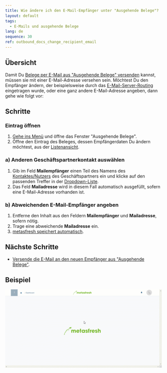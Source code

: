 ```yaml
---
title: Wie ändere ich den E-Mail-Empfänger unter "Ausgehende Belege"?
layout: default
tags:
  - E-Mails und ausgehende Belege
lang: de
sequence: 30
ref: outbound_docs_change_recipient_email
---
```


## Übersicht
Damit Du [Belege per E-Mail aus "Ausgehende Belege" versenden](Email_senden_ausgehende_Belege) kannst, müssen sie mit einer E-Mail-Adresse versehen sein. Möchtest Du den Empfänger ändern, der beispielsweise durch das [E-Mail-Server-Routing](Email_Server_Routing_einrichten) eingetragen wurde, oder eine ganz andere E-Mail-Adresse angeben, dann gehe wie folgt vor:

## Schritte

### Eintrag öffnen
1. [Gehe ins Menü](Menu) und öffne das Fenster "Ausgehende Belege".
1. Öffne den Eintrag des Beleges, dessen Empfängerdaten Du ändern möchtest, aus der [Listenansicht](Ansichten).

### a) Anderen Geschäftspartnerkontakt auswählen
1. Gib im Feld **Mailempfänger** einen Teil des Namens des [Kontaktes/Nutzers](GPartner_Nutzer_hinzufuegen) des Geschäftspartners ein und klicke auf den passenden Treffer in der [Dropdown-Liste](Liste_Keyboard_Shortcuts).
1. Das Feld **Mailadresse** wird in diesem Fall automatisch ausgefüllt, sofern eine E-Mail-Adresse vorhanden ist.

### b) Abweichenden E-Mail-Empfänger angeben
1. Entferne den Inhalt aus den Feldern **Mailempfänger** und **Mailadresse**, sofern nötig.
1. Trage eine abweichende **Mailadresse** ein.
1. [metasfresh speichert automatisch](Speicheranzeige).

## Nächste Schritte
- [Versende die E-Mail an den neuen Empfänger aus "Ausgehende Belege"](Email_senden_ausgehende_Belege).

## Beispiel
![](assets/Ausgehende_Belege_Empfaenger_aendern.gif)
